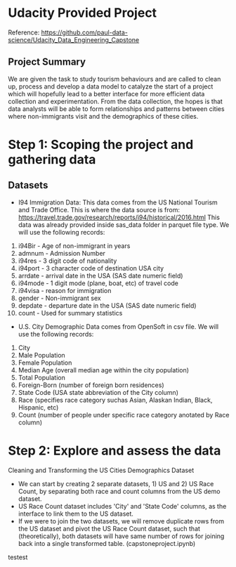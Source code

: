 # Udacity Provided Project

Reference:
https://github.com/paul-data-science/Udacity_Data_Engineering_Capstone

## Project Summary
We are given the task to study tourism behaviours and are called to clean up, process and develop a data model to catalyze the start of a project which will hopefully lead to a better interface for more efficient data collection and experimentation.
From the data collection, the hopes is that data analysts will be able to form relationships and patterns between cities where non-immigrants visit and the demographics of these cities.


# Step 1: Scoping the project and gathering data

## Datasets
- I94 Immigration Data:
This data comes from the US National Tourism and Trade Office.
This is where the data source is from: https://travel.trade.gov/research/reports/i94/historical/2016.html
This data was already provided inside sas_data folder in parquet file type.
We will use the following records:
1. i94Bir - Age of non-immigrant in years
2. admnum - Admission Number
3. i94res - 3 digit code of nationality
4. i94port - 3 character code of destination USA city
5. arrdate - arrival date in the USA (SAS date numeric field)
6. i94mode - 1 digit mode (plane, boat, etc) of travel code
7. i94visa - reason for immigration
8. gender - Non-immigrant sex
9. depdate - departure date in the USA (SAS date numeric field)
10. count - Used for summary statistics

- U.S. City Demographic Data comes from OpenSoft in csv file. We will use the following records:
1. City
2. Male Population
3. Female Population
4. Median Age (overall median age within the city population)
5. Total Population
6. Foreign-Born (number of foreign born residences)
7. State Code (USA state abbreviation of the City column)
8. Race (specifies race category suchas Asian, Alaskan Indian, Black, Hispanic, etc)
9. Count (number of people under specific race category anotated by Race column)



# Step 2: Explore and assess the data
Cleaning and Transforming the US Cities Demographics Dataset
- We can start by creating 2 separate datasets, 1) US and 2) US Race Count, by separating both race and count columns from the US demo dataset.
- US Race Count dataset includes 'City' and 'State Code' columns, as the interface to link them to the US dataset.
- If we were to join the two datasets, we will remove duplicate rows from the US dataset and pivot the US Race Count dataset, such that (theoretically), both datasets will have same number of rows for joining back into a single transformed table. (capstoneproject.ipynb)

testest